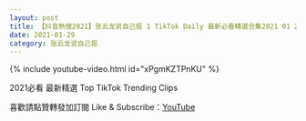 ```yaml
---
layout: post
title: 【抖音熱搜2021】张云龙说自己抠 1 TikTok Daily 最新必看精選合集2021 01 29
date: 2021-01-29
category: 张云龙说自己抠
---
```


{% include youtube-video.html id="xPgmKZTPnKU" %}

2021必看 最新精選 Top TikTok Trending Clips

喜歡請點贊轉發加訂閱 Like & Subscribe：[YouTube](https://www.youtube.com/channel/UCAoR7VcanIPd04uEq_GIylA/videos)

